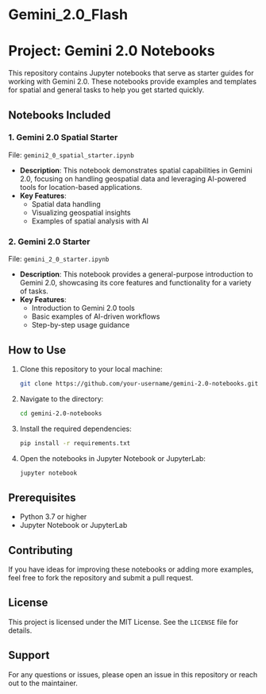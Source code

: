 # Gemini_2.0_Flash
# Project: Gemini 2.0 Notebooks

This repository contains Jupyter notebooks that serve as starter guides for working with Gemini 2.0. These notebooks provide examples and templates for spatial and general tasks to help you get started quickly.

## Notebooks Included

### 1. **Gemini 2.0 Spatial Starter**
   File: `gemini2_0_spatial_starter.ipynb`
   
   - **Description**: This notebook demonstrates spatial capabilities in Gemini 2.0, focusing on handling geospatial data and leveraging AI-powered tools for location-based applications.
   - **Key Features**:
     - Spatial data handling
     - Visualizing geospatial insights
     - Examples of spatial analysis with AI

### 2. **Gemini 2.0 Starter**
   File: `gemini_2_0_starter.ipynb`
   
   - **Description**: This notebook provides a general-purpose introduction to Gemini 2.0, showcasing its core features and functionality for a variety of tasks.
   - **Key Features**:
     - Introduction to Gemini 2.0 tools
     - Basic examples of AI-driven workflows
     - Step-by-step usage guidance

## How to Use

1. Clone this repository to your local machine:
   ```bash
   git clone https://github.com/your-username/gemini-2.0-notebooks.git
   ```

2. Navigate to the directory:
   ```bash
   cd gemini-2.0-notebooks
   ```

3. Install the required dependencies:
   ```bash
   pip install -r requirements.txt
   ```

4. Open the notebooks in Jupyter Notebook or JupyterLab:
   ```bash
   jupyter notebook
   ```

## Prerequisites

- Python 3.7 or higher
- Jupyter Notebook or JupyterLab

## Contributing

If you have ideas for improving these notebooks or adding more examples, feel free to fork the repository and submit a pull request.

## License

This project is licensed under the MIT License. See the `LICENSE` file for details.

## Support

For any questions or issues, please open an issue in this repository or reach out to the maintainer.
